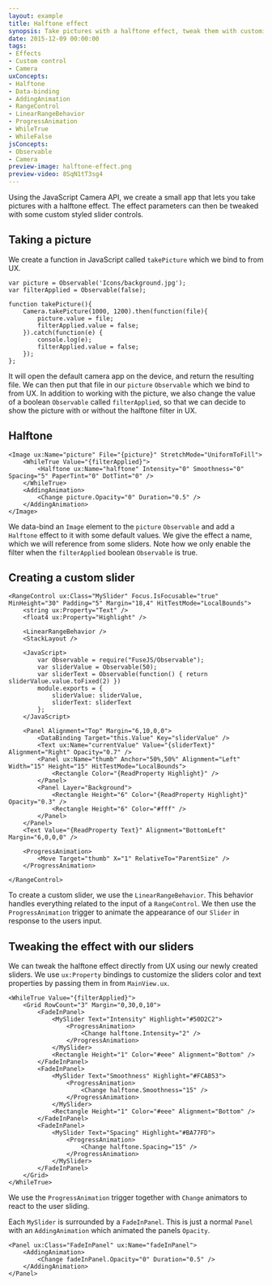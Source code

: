 ```yaml
---
layout: example
title: Halftone effect
synopsis: Take pictures with a halftone effect, tweak them with customized sliders
date: 2015-12-09 00:00:00
tags:
- Effects
- Custom control
- Camera
uxConcepts:
- Halftone
- Data-binding
- AddingAnimation
- RangeControl
- LinearRangeBehavior
- ProgressAnimation
- WhileTrue
- WhileFalse
jsConcepts:
- Observable
- Camera
preview-image: halftone-effect.png
preview-video: 8SqN1tT3sg4
---
```

Using the JavaScript Camera API, we create a small app that lets you take pictures with a halftone effect. The effect parameters can then be tweaked with some custom styled slider controls.

## Taking a picture

We create a function in JavaScript called `takePicture` which we bind to from UX.

<!-- snippet-begin:code/MainView.js:TakePicture -->

```
var picture = Observable('Icons/background.jpg');
var filterApplied = Observable(false);

function takePicture(){
    Camera.takePicture(1000, 1200).then(function(file){
        picture.value = file;
        filterApplied.value = false;
    }).catch(function(e) {
        console.log(e);
        filterApplied.value = false;
    });
};
```

<!-- snippet-end -->

It will open the default camera app on the device, and return the resulting file. We can then put that file in our `picture` `Observable` which we bind to from UX.
In addition to working with the picture, we also change the value of a boolean `Observable` called `filterApplied`, so that we can decide to show the picture with or without the halftone filter in UX.

## Halftone

<!-- snippet-begin:code/MainView.ux:HalftoneEffect -->

```
<Image ux:Name="picture" File="{picture}" StretchMode="UniformToFill">
    <WhileTrue Value="{filterApplied}">
        <Halftone ux:Name="halftone" Intensity="0" Smoothness="0" Spacing="5" PaperTint="0" DotTint="0" />
    </WhileTrue>
    <AddingAnimation>
        <Change picture.Opacity="0" Duration="0.5" />
    </AddingAnimation>
</Image>
```

<!-- snippet-end -->

We data-bind an `Image` element to the `picture` `Observable` and add a `Halftone` effect to it with some default values.
We give the effect a name, which we will reference from some sliders. Note how we only enable the filter when the `filterApplied` boolean `Observable` is true.

## Creating a custom slider

<!-- snippet-begin:code/MySlider.ux:CustomSlider -->

```
<RangeControl ux:Class="MySlider" Focus.IsFocusable="true" MinHeight="30" Padding="5" Margin="18,4" HitTestMode="LocalBounds">
    <string ux:Property="Text" />
    <float4 ux:Property="Highlight" />

    <LinearRangeBehavior />
    <StackLayout />

    <JavaScript>
        var Observable = require("FuseJS/Observable");
        var sliderValue = Observable(50);
        var sliderText = Observable(function() { return sliderValue.value.toFixed(2) })
        module.exports = {
            sliderValue: sliderValue,
            sliderText: sliderText
        };
    </JavaScript>

    <Panel Alignment="Top" Margin="6,10,0,0">
        <DataBinding Target="this.Value" Key="sliderValue" />
        <Text ux:Name="currentValue" Value="{sliderText}" Alignment="Right" Opacity="0.7" />
        <Panel ux:Name="thumb" Anchor="50%,50%" Alignment="Left" Width="15" Height="15" HitTestMode="LocalBounds">
            <Rectangle Color="{ReadProperty Highlight}" />
        </Panel>
        <Panel Layer="Background">
            <Rectangle Height="6" Color="{ReadProperty Highlight}" Opacity="0.3" />
            <Rectangle Height="6" Color="#fff" />
        </Panel>
    </Panel>
    <Text Value="{ReadProperty Text}" Alignment="BottomLeft" Margin="6,0,0,0" />

    <ProgressAnimation>
        <Move Target="thumb" X="1" RelativeTo="ParentSize" />
    </ProgressAnimation>

</RangeControl>
```

<!-- snippet-end -->

To create a custom slider, we use the `LinearRangeBehavior`. This behavior handles everything related to the input of a `RangeControl`.
We then use the `ProgressAnimation` trigger to animate the appearance of our `Slider` in response to the users input.


## Tweaking the effect with our sliders

We can tweak the halftone effect directly from UX using our newly created sliders. We use `ux:Property` bindings to customize the sliders color and text properties by passing them in from `MainView.ux`.

<!-- snippet-begin:code/MainView.ux:TweakingWithSliders -->

```
<WhileTrue Value="{filterApplied}">
    <Grid RowCount="3" Margin="0,30,0,10">
        <FadeInPanel>
            <MySlider Text="Intensity" Highlight="#50D2C2">
                <ProgressAnimation>
                    <Change halftone.Intensity="2" />
                </ProgressAnimation>
            </MySlider>
            <Rectangle Height="1" Color="#eee" Alignment="Bottom" />
        </FadeInPanel>
        <FadeInPanel>
            <MySlider Text="Smoothness" Highlight="#FCAB53">
                <ProgressAnimation>
                    <Change halftone.Smoothness="15" />
                </ProgressAnimation>
            </MySlider>
            <Rectangle Height="1" Color="#eee" Alignment="Bottom" />
        </FadeInPanel>
        <FadeInPanel>
            <MySlider Text="Spacing" Highlight="#BA77FD">
                <ProgressAnimation>
                    <Change halftone.Spacing="15" />
                </ProgressAnimation>
            </MySlider>
        </FadeInPanel>
    </Grid>
</WhileTrue>
```

<!-- snippet-end -->

We use the `ProgressAnimation` trigger together with `Change` animators to react to the user sliding.

Each `MySlider` is surrounded by a `FadeInPanel`. This is just a normal `Panel` with an `AddingAnimation` which animated the panels `Opacity`.

<!-- snippet-begin:code/MainView.ux:FadeInPanel -->

```
<Panel ux:Class="FadeInPanel" ux:Name="fadeInPanel">
    <AddingAnimation>
        <Change fadeInPanel.Opacity="0" Duration="0.5" />
    </AddingAnimation>
</Panel>
```

<!-- snippet-end -->
